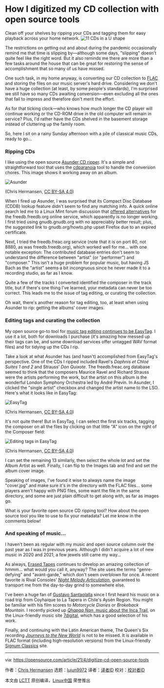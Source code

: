 [#]: subject: (How I digitized my CD collection with open source tools)
[#]: via: (https://opensource.com/article/21/4/digitize-cd-open-source-tools)
[#]: author: (Chris Hermansen https://opensource.com/users/clhermansen)
[#]: collector: (lujun9972)
[#]: translator: ( )
[#]: reviewer: ( )
[#]: publisher: ( )
[#]: url: ( )

How I digitized my CD collection with open source tools
======
Clean off your shelves by ripping your CDs and tagging them for easy
playback across your home network.
![11 CDs in a U shape][1]

The restrictions on getting out and about during the pandemic occasionally remind me that time is slipping by—although some days, "slipping" doesn't quite feel like the right word. But it also reminds me there are more than a few tasks around the house that can be great for restoring the sense of accomplishment that so many of us have missed.

One such task, in my home anyway, is converting our CD collection to [FLAC][2] and storing the files on our music server's hard drive. Considering we don't have a huge collection (at least, by some people's standards), I'm surprised we still have so many CDs awaiting conversion—even excluding all the ones that fail to impress and therefore don't merit the effort.

As for that ticking clock—who knows how much longer the CD player will continue working or the CD-ROM drive in the old computer will remain in service? Plus, I'd rather have the CDs shelved in the basement storage instead of cluttering up the family room.

So, here I sit on a rainy Sunday afternoon with a pile of classical music CDs, ready to go…

### Ripping CDs

I like using the open source [Asunder CD ripper][3]. It's a simple and straightforward tool that uses the [cdparanoia][4] tool to handle the conversion chores. This image shows it working away on an album.

![Asunder][5]

(Chris Hermansen, [CC BY-SA 4.0][6])

When I fired up Asunder, I was surprised that its Compact Disc Database (CDDB) lookup feature didn't seem to find any matching info. A quick online search led me to a Linux Mint forum discussion that [offered alternatives][7] for the freedb.freedb.org online service, which apparently is no longer working. I first tried using gnudb.gnudb.org with no appreciably better result; plus, the suggested link to gnudb.org/howto.php upset Firefox due to an expired certificate.

Next, I tried the freedb.freac.org service (note that it is on port 80, not 8880, as was freedb.freedb.org), which worked well for me… with one notable exception: The contributed database entries don't seem to understand the difference between "artist" (or "performer") and "composer." This isn't a huge problem for popular music, but having JS Bach as the "artist" seems a bit incongruous since he never made it to a recording studio, as far as I know.

Quite a few of the tracks I converted identified the composer in the track title, but if there's one thing I've learned, your metadata can never be too correct. This leads me to the issue of tag editing, or curating the collection.

Oh wait, there's another reason for tag editing, too, at least when using Asunder to rip: getting the albums' cover images.

### Editing tags and curating the collection

My open source go-to tool for [music tag editing continues to be EasyTag][8]. I use it a lot, both for downloads I purchase (it's amazing how messed up their tags can be, and some download services offer untagged WAV format files) and for tidying up the CDs I rip.

Take a look at what Asunder has (and hasn't) accomplished from EasyTag's perspective. One of the CDs I ripped included Ravel's _Daphnis et Chloé Suites 1 and 2_ and Strauss' _Don Quixote_. The freedb.freac.org database seemed to think that the composers Maurice Ravel and Richard Strauss were the artists performing the work, but the artist on this album is the wonderful London Symphony Orchestra led by André Previn. In Asunder, I clicked the "single artist" checkbox and changed the artist name to the LSO. Here's what it looks like in EasyTag:

![EasyTag][9]

(Chris Hermansen, [CC BY-SA 4.0][6])

It's not quite there! But in EasyTag, I can select the first six tracks, tagging the composer on all the files by clicking on that little "A" icon on the right of the Composer field:

![Editing tags in EasyTag][10]

(Chris Hermansen, [CC BY-SA 4.0][6])

I can set the remaining 13 similarly, then select the whole lot and set the Album Artist as well. Finally, I can flip to the Images tab and find and set the album cover image.

Speaking of images, I've found it wise to always name the image "cover.jpg" and make sure it's in the directory with the FLAC files… some players aren't happy with PNG files, some want the file in the same directory, and some are just plain difficult to get along with, as far as images go.

What is your favorite open source CD ripping tool? How about the open source tool you like to use to fix your metadata? Let me know in the comments below!

### And speaking of music…

I haven't been as regular with my music and open source column over the past year as I was in previous years. Although I didn't acquire a lot of new music in 2020 and 2021, a few jewels still came my way…

As always, [Erased Tapes][11] continues to develop an amazing collection of hmmm… what would you call it, anyway? The site uses the terms "genre-defying" and "avant-garde," which don't seem overblown for once. A recent favorite is Rival Consoles' [_Night Melody Articulation_][12], guaranteed to transport me from the day-to-day grind to somewhere else.

I've been a huge fan of [Gustavo Santaolalla][13] since I first heard his music on a road trip from Coyhaique to La Tapera in Chile's Aysén Region. You might be familiar with his film scores to _Motorcycle Diaries_ or _Brokeback Mountain_. I recently picked up [_Qhapaq Ñan_, music about the Inca Trail][14], on the Linux-friendly music site [7digital][15], which has a good selection of his work.

Finally, and continuing with the Latin American theme, The Queen's Six recording [_Journeys to the New World_][16] is not to be missed. It is available in FLAC format (including high-resolution versions) from the Linux-friendly [Signum Classics][17] site.

--------------------------------------------------------------------------------

via: https://opensource.com/article/21/4/digitize-cd-open-source-tools

作者：[Chris Hermansen][a]
选题：[lujun9972][b]
译者：[译者ID](https://github.com/译者ID)
校对：[校对者ID](https://github.com/校对者ID)

本文由 [LCTT](https://github.com/LCTT/TranslateProject) 原创编译，[Linux中国](https://linux.cn/) 荣誉推出

[a]: https://opensource.com/users/clhermansen
[b]: https://github.com/lujun9972
[1]: https://opensource.com/sites/default/files/styles/image-full-size/public/lead-images/life_cd_dvd.png?itok=RBwVIzmi (11 CDs in a U shape)
[2]: https://en.wikipedia.org/wiki/FLAC
[3]: https://opensource.com/article/17/2/open-music-tagging
[4]: https://www.xiph.org/paranoia/
[5]: https://opensource.com/sites/default/files/uploads/asunsder.png (Asunder)
[6]: https://creativecommons.org/licenses/by-sa/4.0/
[7]: https://forums.linuxmint.com/viewtopic.php?t=322415
[8]: https://opensource.com/article/17/5/music-library-tag-management-tools
[9]: https://opensource.com/sites/default/files/uploads/easytag.png (EasyTag)
[10]: https://opensource.com/sites/default/files/uploads/easytag_editing-tags.png (Editing tags in EasyTag)
[11]: https://www.erasedtapes.com/about
[12]: https://www.erasedtapes.com/release/eratp139-rival-consoles-night-melody-articulation
[13]: https://en.wikipedia.org/wiki/Gustavo_Santaolalla
[14]: https://ca.7digital.com/artist/gustavo-santaolalla/release/qhapaq-%C3%B1an-12885504?f=20%2C19%2C12%2C16%2C17%2C9%2C2
[15]: https://ca.7digital.com/search/release?q=gustavo%20santaolalla&f=20%2C19%2C12%2C16%2C17%2C9%2C2
[16]: https://signumrecords.com/product/journeys-to-the-new-world-hispanic-sacred-music-from-the-16th-17th-centuries/SIGCD626/
[17]: https://signumrecords.com/
